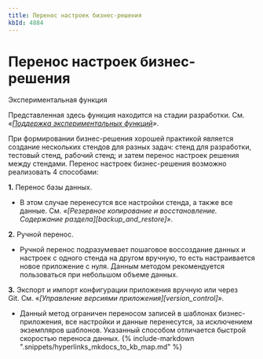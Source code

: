```yaml
---
title: Перенос настроек бизнес-решения
kbId: 4884
---
```


# Перенос настроек бизнес-решения

Экспериментальная функция

Представленная здесь функция находится на стадии разработки. См. *«[Поддержка экспериментальных функций](https://kb.comindware.ru/article.php?id=4579#mcetoc_1hsfq7ksu2)»*.

При формировании бизнес-решения хорошей практикой является создание нескольких стендов для разных задач: стенд для разработки, тестовый стенд, рабочий стенд; и затем перенос настроек решения между стендами. Перенос настроек бизнес-решения возможно реализовать 4 способами:

**1.** Перенос базы данных.

- В этом случае перенесутся все настройки стенда, а также все данные. См. *«[Резервное копирование и восстановление. Содержание раздела][backup_and_restore]»*.

**2.** Ручной перенос.

- Ручной перенос подразумевает пошаговое воссоздание данных и настроек с одного стенда на другом вручную, то есть настраивается новое приложение с нуля. Данным методом рекомендуется пользоваться при небольшом объеме данных.

**3.** Экспорт и импорт конфигурации приложения вручную или через Git. См. «*[Управление версиями приложения][version_control]».* 

- Данный метод ограничен переносом записей в шаблонах бизнес-приложения, все настройки и данные перенесутся, за исключением экземпляров шаблонов. Указанный способом отличается быстрой скоростью переноса данных.
{% include-markdown ".snippets/hyperlinks_mkdocs_to_kb_map.md" %}

